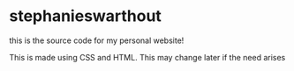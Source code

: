 # stephanieswarthout
this is the source code for my personal website!

This is made using CSS and HTML. This may change later if the need arises
